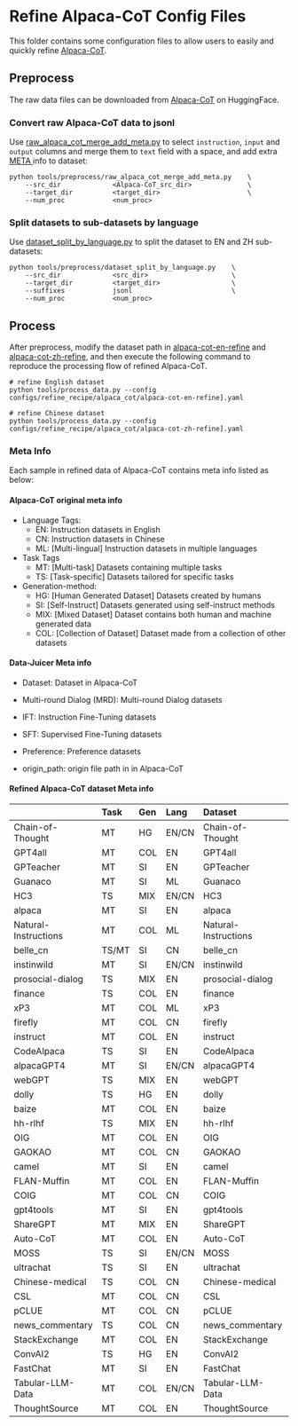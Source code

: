 # Refine Alpaca-CoT Config Files

This folder contains some configuration files to allow users to easily and quickly refine [Alpaca-CoT](https://huggingface.co/QingyiSi/Alpaca-CoT).

## Preprocess
The raw data files can be downloaded from [Alpaca-CoT](https://huggingface.co/QingyiSi/Alpaca-CoT) on HuggingFace.

### Convert raw Alpaca-CoT data to jsonl 
Use [raw_alpaca_cot_merge_add_meta.py](../../tools/preprocess/raw_alpaca_cot_merge_add_meta.py) to select `instruction`, `input` and `output` columns and merge them to `text` field with a space, and add extra [ META ]( #meta_info) info to dataset:

```shell
python tools/preprocess/raw_alpaca_cot_merge_add_meta.py    \
    --src_dir             <Alpaca-CoT_src_dir>              \
    --target_dir          <target_dir>                      \
    --num_proc            <num_proc>
```

### Split datasets to sub-datasets by language
Use [dataset_split_by_language.py](../../tools/preprocess/dataset_split_by_language.py) to split the dataset to EN and ZH sub-datasets:

```shell
python tools/preprocess/dataset_split_by_language.py    \
    --src_dir             <src_dir>                     \
    --target_dir          <target_dir>                  \
    --suffixes            jsonl                         \
    --num_proc            <num_proc>
```

## Process
After preprocess, modify the dataset path in [alpaca-cot-en-refine](alpaca-cot-en-refine].yaml) and [alpaca-cot-zh-refine](alpaca-cot-zh-refine.yaml), and then execute the following command to reproduce the processing flow of refined Alpaca-CoT.
```shell
# refine English dataset
python tools/process_data.py --config configs/refine_recipe/alpaca_cot/alpaca-cot-en-refine].yaml

# refine Chinese dataset
python tools/process_data.py --config configs/refine_recipe/alpaca_cot/alpaca-cot-zh-refine].yaml
```

### Meta Info <a name="meta_info"/>

Each sample in refined data of Alpaca-CoT contains meta info listed as below:

#### Alpaca-CoT original meta info
* Language Tags:
    - EN: Instruction datasets in English
    - CN: Instruction datasets in Chinese
    - ML: [Multi-lingual] Instruction datasets in multiple languages
* Task Tags
    - MT: [Multi-task] Datasets containing multiple tasks
    - TS: [Task-specific] Datasets tailored for specific tasks
* Generation-method:
    - HG: [Human Generated Dataset] Datasets created by humans
    - SI: [Self-Instruct] Datasets generated using self-instruct methods
    - MIX: [Mixed Dataset] Dataset contains both human and machine generated data
    - COL: [Collection of Dataset] Dataset made from a collection of other datasets

#### Data-Juicer Meta info
* Dataset: Dataset in Alpaca-CoT

* Multi-round Dialog (MRD): Multi-round Dialog datasets

* IFT: Instruction Fine-Tuning datasets

* SFT: Supervised Fine-Tuning datasets

* Preference: Preference datasets

* origin_path: origin file path in in Alpaca-CoT


#### Refined Alpaca-CoT dataset Meta info
|                      | Task   | Gen   | Lang   | Dataset              | MRD  | IFT   | SFT   | Preference   |
|:---------------------|:-------|:------|:-------|:---------------------|:----:|:---:|:---:|:---:|
| Chain-of-Thought     | MT     | HG    | EN/CN  | Chain-of-Thought     |                 | ✅  |  |         |
| GPT4all              | MT     | COL   | EN     | GPT4all              |                 | ✅  | ✅  |         |
| GPTeacher            | MT     | SI    | EN     | GPTeacher            |                 |  | ✅  |         |
| Guanaco              | MT     | SI    | ML     | Guanaco              |                 |  | ✅  |         |
| HC3                  | TS     | MIX   | EN/CN  | HC3                  |                 |  | ✅  | ✅         |
| alpaca               | MT     | SI    | EN     | alpaca               |                 |  | ✅  |         |
| Natural-Instructions | MT     | COL   | ML     | Natural-Instructions |                 | ✅  |  |         |
| belle_cn             | TS/MT  | SI    | CN     | belle_cn             |                 |  | ✅  |         |
| instinwild           | MT     | SI    | EN/CN  | instinwild           |                 |  | ✅  |         |
| prosocial-dialog     | TS     | MIX   | EN     | prosocial-dialog     |                 |  | ✅  |         |
| finance              | TS     | COL   | EN     | finance              |                 |  | ✅  |         |
| xP3                  | MT     | COL   | ML     | xP3                  |                 | ✅  |  |         |
| firefly              | MT     | COL   | CN     | firefly              |                 | ✅  |  |         |
| instruct             | MT     | COL   | EN     | instruct             |                 |  | ✅  |         |
| CodeAlpaca           | TS     | SI    | EN     | CodeAlpaca           |                 | ✅  |  |         |
| alpacaGPT4           | MT     | SI    | EN/CN  | alpacaGPT4           |                 |  | ✅  | ✅         |
| webGPT               | TS     | MIX   | EN     | webGPT               |                 | ✅  |  | ✅         |
| dolly                | TS     | HG    | EN     | dolly                |                 |  | ✅  |         |
| baize                | MT     | COL   | EN     | baize                |                 |  | ✅  |         |
| hh-rlhf              | TS     | MIX   | EN     | hh-rlhf              | ✅                 |  | ✅  | ✅         |
| OIG                  | MT     | COL   | EN     | OIG                  |                 |  | ✅  |         |
| GAOKAO               | MT     | COL   | CN     | GAOKAO               |                 | ✅  |  |         |
| camel                | MT     | SI    | EN     | camel                |                 | ✅  |  |         |
| FLAN-Muffin          | MT     | COL   | EN     | FLAN-Muffin          |                 | ✅  |  |         |
| COIG                 | MT     | COL   | CN     | COIG                 |                 |  | ✅  |         |
| gpt4tools            | MT     | SI    | EN     | gpt4tools            |                 | ✅  |  |         |
| ShareGPT             | MT     | MIX   | EN     | ShareGPT             | ✅                 |  | ✅  |         |
| Auto-CoT             | MT     | COL   | EN     | Auto-CoT             |                 | ✅  |  |         |
| MOSS                 | TS     | SI    | EN/CN  | MOSS                 |                 |  | ✅  |         |
| ultrachat            | TS     | SI    | EN     | ultrachat            |                 |  | ✅  |         |
| Chinese-medical      | TS     | COL   | CN     | Chinese-medical      |                 |  | ✅  |         |
| CSL                  | MT     | COL   | CN     | CSL                  |                 | ✅  |  |         |
| pCLUE                | MT     | COL   | CN     | pCLUE                |                 | ✅  |  |         |
| news_commentary      | TS     | COL   | CN     | news_commentary      |                 | ✅  |  |         |
| StackExchange        | MT     | COL   | EN     | StackExchange        |                 |  | ✅  | ✅         |
| ConvAI2              | TS     | HG    | EN     | ConvAI2              |                 |  | ✅  |         |
| FastChat             | MT     | SI    | EN     | FastChat             |                 |  | ✅  |         |
| Tabular-LLM-Data     | MT     | COL   | EN/CN  | Tabular-LLM-Data     |                 | ✅  |  |         |
| ThoughtSource        | MT     | COL   | EN     | ThoughtSource        |                 | ✅  |  |         |